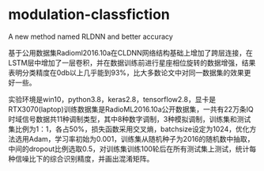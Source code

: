 # modulation-classfiction
A new method named RLDNN and better accuracy

基于公用数据集Radioml2016.10a在CLDNN网络结构基础上增加了跨层连接，在LSTM层中增加了一层卷积，并在数据训练前进行星座相位旋转的数据增强，结果表明分类精度在0db以上几乎能到93%，比大多数论文中对同一数据集的效果更好一些。

实验环境是win10，python3.8，keras2.8，tensorflow2.8，显卡是RTX3070(laptop)训练数据集是RadioML2016.10a公开数据集，一共有22万条IQ时域信号数据共11种调制类型，其中8种数字调制，3种模拟调制，训练集和测试集比例为1：1，各占50%，损失函数采用交叉熵，batchsize设定为1024，优化方法选用Adam，学习率初始为0.001，训练集从随机种子为2016的随机数中抽取，中间的dropout比例选取0.5，对训练集训练100轮后在所有测试集上测试，统计每种信噪比下的综合识别精度，并画出混淆矩阵。
